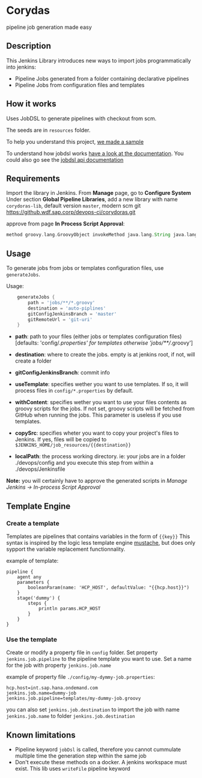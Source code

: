 # Corydas

pipeline job generation made easy

## Description

This Jenkins Library introduces new ways to import jobs programmatically into jenkins:

 - Pipeline Jobs generated from a folder containing declarative pipelines
 - Pipeline Jobs from configuration files and templates


## How it works

Uses JobDSL to generate pipelines with checkout from scm.

The seeds are in `resources` folder.

To help you understand this project, [we made a sample](https://github.wdf.sap.corp/devops-ci/corydoras-sample/)

To understand how jobdsl works [have a look at the documentation](https://github.com/jenkinsci/job-dsl-plugin/wiki/Tutorial---Using-the-Jenkins-Job-DSL). You could also go see the [jobdsl api documentation](https://jenkinsci.github.io/job-dsl-plugin/)

## Requirements

Import the library in Jenkins. From __Manage__ page, go to __Configure System__
Under section __Global Pipeline Libraries__, add a new library with name
`corydoras-lib`, default version `master`, modern scm git https://github.wdf.sap.corp/devops-ci/corydoras.git


approve from page __In Process Script Approval__:

```groovy
method groovy.lang.GroovyObject invokeMethod java.lang.String java.lang.Object
```

## Usage

To generate jobs from jobs or templates configuration files, use `generateJobs`.

Usage:

```groovy
    generateJobs {
        path = 'jobs/**/*.groovy'
        destination = 'auto-piplines'
        gitConfigJenkinsBranch = 'master'
        gitRemoteUrl = 'git-uri'
    }
```

- **path**: path to your files (either jobs or templates configuration files) [defaults: 'config/*.properties' for templates otherwise 'jobs/**/*.groovy']

- **destination**: where to create the jobs. empty is at jenkins root, if not, will create a folder

- **gitConfigJenkinsBranch**: commit info

- **useTemplate**: specifies wether you want to use templates. If so, it will process files in `config/*.properties` by default.

- **withContent**: specifies wether you want to use your files contents as groovy scripts for the jobs. If not set, groovy scripts will be fetched from GitHub when running the jobs. This parameter is useless if you use templates.

- **copySrc**: specifies wheter you want to copy your project's files to Jenkins. If yes, files will be copied to `$JENKINS_HOME/job_resources/{{destination}}`

- **localPath**: the process working directory. ie: your jobs are in a folder ./devops/config and you execute this step from within a ./devops/Jenkinsfile

**Note:** you will certainly have to approve the generated scripts in *Manage Jenkins -> In-process Script Approval*

## Template Engine

### Create a template

Templates are pipelines that contains variables in the form of `{{key}}`
This syntax is inspired by the logic less template engine [mustache](https://mustache.github.io), but does only sypport the variable replacement functionnality.

example of template:

```
pipeline {
    agent any
    parameters {
        booleanParam(name: 'HCP_HOST', defaultValue: "{{hcp.host}}")
    }
    stage('dummy') {
        steps {
            println params.HCP_HOST
        }
    }
}
```

### Use the template

Create or modify a property file in `config` folder.
Set property `jenkins.job.pipeline` to the pipeline template you want to use.
Set a name for the job with property `jenkins.job.name`


example of property file `./config/my-dymmy-job.properties`:

```
hcp.host=int.sap.hana.ondemand.com
jenkins.job.name=dummy-job
jenkins.job.pipeline=templates/my-dummy-job.groovy
```

you can also set `jenkins.job.destination` to import the job with name `jenkins.job.name` to folder `jenkins.job.destination`


## Known limitations

 - Pipeline keyword `jobDsl` is called, therefore you cannot cummulate multiple time the generation step within the same job
 - Don't execute these methods on a docker. A jenkins workspace must exist. This lib uses `writeFile` pipeline keyword

